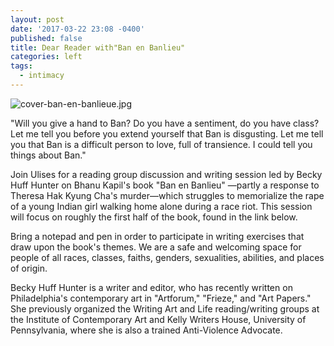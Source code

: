 ```yaml
---
layout: post
date: '2017-03-22 23:08 -0400'
published: false
title: Dear Reader with"Ban en Banlieu"
categories: left
tags:
  - intimacy
---
```

![cover-ban-en-banlieue.jpg]({{site.baseurl}}/assets/img/cover-ban-en-banlieue.jpg)


"Will you give a hand to Ban? Do you have a sentiment, do you have class? Let me tell you before you extend yourself that Ban is disgusting. Let me tell you that Ban is a difficult person to love, full of transience. I could tell you things about Ban."

Join Ulises for a reading group discussion and writing session led by Becky Huff Hunter on Bhanu Kapil's book "Ban en Banlieu" —partly a response to Theresa Hak Kyung Cha's murder—which struggles to memorialize the rape of a young Indian girl walking home alone during a race riot. This session will focus on roughly the first half of the book, found in the link below.

<pdf link>

Bring a notepad and pen in order to participate in writing exercises that draw upon the book's themes. We are a safe and welcoming space for people of all races, classes, faiths, genders, sexualities, abilities, and places of origin.

Becky Huff Hunter is a writer and editor, who has recently written on Philadelphia's contemporary art in "Artforum," "Frieze," and "Art Papers." She previously organized the Writing Art and Life reading/writing groups at the Institute of Contemporary Art and Kelly Writers House, University of Pennsylvania, where she is also a trained Anti-Violence Advocate. 
